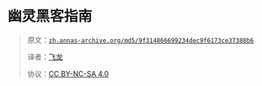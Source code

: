 # 幽灵黑客指南

> 原文：[`zh.annas-archive.org/md5/9f314866699234dec9f6173ce37388b6`](https://zh.annas-archive.org/md5/9f314866699234dec9f6173ce37388b6)
> 
> 译者：[飞龙](https://github.com/wizardforcel)
> 
> 协议：[CC BY-NC-SA 4.0](http://creativecommons.org/licenses/by-nc-sa/4.0/)